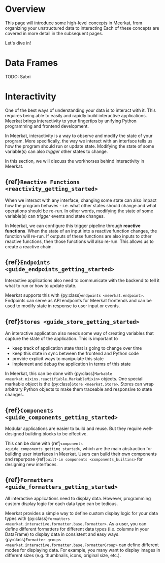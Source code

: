 # Overview

This page will introduce some high-level concepts in Meerkat, from organizing your unstructured data to interacting 
Each of these concepts are covered in more detail in the subsequent pages.

Let's dive in!

# Data Frames
TODO: Sabri

# Interactivity

One of the best ways of understanding your data is to interact with it.
This requires being able to easily and rapidly build interactive applications.
Meerkat brings interactivity to your fingertips by unifying Python programming and frontend development.

In Meerkat, interactivity is a way to observe and modify the state of your program.
More specifically, the way we interact with an interface tells us how the program should run or update state.
Modifying the state of some variable(s) can also *trigger* other states to change.

In this section, we will discuss the workhorses behind interactivity in Meerkat.

## {ref}`Reactive Functions <reactivity_getting_started>`

When we interact with any interface, changing some state can also impact how the program behaves - 
i.e. what other states should change and what operations should be re-run.
In other words, modifying the state of some variable(s) can *trigger* events and state changes.

In Meerkat, we can configure this trigger pipeline through **reactive functions**.
When the state of an input into a reactive function changes, the function will re-run.
If outputs of these functions are also inputs to other reactive functions, then those functions will also re-run.
This allows us to create a reactive chain.

## {ref}`Endpoints <guide_endpoints_getting_started>`

Interactive applications also need to communicate with the backend to tell it what to run or how to update state.

Meerkat supports this with {py:class}`endpoints <meerkat.endpoint>`.
Endpoints can serve as API endpoints for Meerkat frontends and can be used to modify state in response to user input or events.

## {ref}`Stores <guide_store_getting_started>`

An interactive application also needs some way of creating variables that capture
the state of the application. This is important to 

- keep track of application state that is going to change over time
- keep this state in sync between the frontend and Python code
- provide explicit ways to manipulate this state
- implement and debug the application in terms of this state

In Meerkat, this can be done with {py:class}`Markable <meerkat.mixins.reactifiable.MarkableMixin>` objects.
One special markable object is the {py:class}`Store <meerkat.Store>`. Stores can wrap arbitrary Python
objects to make them traceable and responsive to state changes.

## {ref}`Components <guide_components_getting_started>`

Modular applications are easier to build and reuse. But they require well-designed building blocks to be effective.

This can be done with {ref}`components <guide_components_getting_started>`, which are the main abstraction for building user interfaces in Meerkat. Users can build their own components and repurpose {ref}`built-in components <components_builtins>` for designing new interfaces.

## {ref}`Formatters <guide_formatters_getting_started>`

All interactive applications need to display data.
However, programming custom display logic for each data type can be tedious.

Meerkat provides a simple way to define custom display logic for your data types with {py:class}`formatters <meerkat.interactive.formatter.base.Formatter>`.
As a user, you can define different formatters for different data types (i.e. columns in your DataFrame) to display data in consistent and easy ways. {py:class}`Formatter groups <meerkat.interactive.formatter.base.FormatterGroup>` can define different modes for displaying data. For example, you many want to display images in different sizes (e.g. thumbnails, icons, original size, etc.).